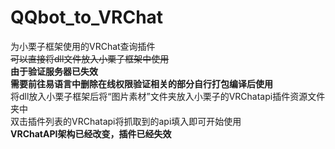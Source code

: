 # QQbot_to_VRChat
为小栗子框架使用的VRChat查询插件<br>
~~可以直接将dll文件放入小栗子框架中使用~~<br>
**由于验证服务器已失效**<br>
**需要前往易语言中删除在线权限验证相关的部分自行打包编译后使用**<br>
将dll放入小栗子框架后将“图片素材”文件夹放入小栗子的VRChatapi插件资源文件夹中<br>
双击插件列表的VRChatapi将抓取到的api填入即可开始使用<br>
**VRChatAPI架构已经改变，插件已经失效**
